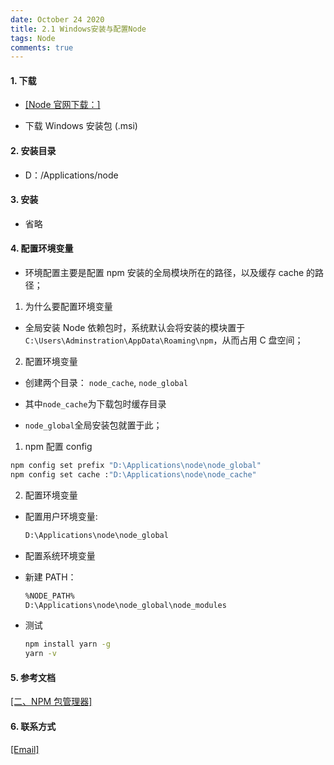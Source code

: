 ```yaml
---
date: October 24 2020
title: 2.1 Windows安装与配置Node
tags: Node
comments: true
---
```


#### 1. 下载

- [[Node 官网下载：]](http://nodejs.cn/download/)

- 下载 Windows 安装包 (.msi)

#### 2. 安装目录

- D：/Applications/node

#### 3. 安装

- 省略

#### 4. 配置环境变量

- 环境配置主要是配置 npm 安装的全局模块所在的路径，以及缓存 cache 的路径；

1. 为什么要配置环境变量

- 全局安装 Node 依赖包时，系统默认会将安装的模块置于`C:\Users\Adminstration\AppData\Roaming\npm`，从而占用 C 盘空间；

2. 配置环境变量

- 创建两个目录： `node_cache`, `node_global`

- 其中`node_cache`为下载包时缓存目录

- `node_global`全局安装包就置于此；

1. npm 配置 config

```bash
npm config set prefix "D:\Applications\node\node_global"
npm config set cache :"D:\Applications\node\node_cache"
```

2. 配置环境变量

- 配置用户环境变量:

  ```bash
  D:\Applications\node\node_global
  ```

- 配置系统环境变量

- 新建 PATH：

  ```bash
  %NODE_PATH%
  D:\Applications\node\node_global\node_modules
  ```

- 测试

  ```bash
  npm install yarn -g
  yarn -v
  ```

#### 5. 参考文档

[[二、NPM 包管理器]](https://web-dolphin.github.io/2020/10/24/Node/Tutorial/%E4%BA%8C%E3%80%81NPM%E5%8C%85%E7%AE%A1%E7%90%86%E6%95%99%E7%A8%8B/)

#### 6. 联系方式

[[Email]](yuanmin8888@outlook.com)
